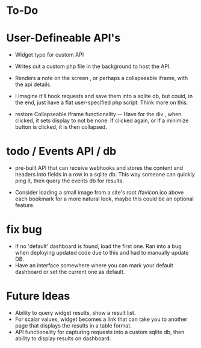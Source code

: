 # To-Do

# User-Defineable API's
- Widget type for custom API
- Writes out a custom php file in the background to host the API. 
- Renders a note on the screen , or perhaps a collapseable iframe, with the api details.
- I imagine it'll hook requests and save them into a sqlite db, but could, in the end, just have a flat user-specified php script. Think more on this.

- restore Collapseable iframe functionality
-- Have <a> for the div , when clicked, it sets display to not be none. If clicked again, or if a minimize button is clicked, it is then collapsed. 

# todo / Events API / db

- pre-built API that can receive webhooks and stores the content and headers into fields in a row in a sqlite db. This way someone can quickly ping it, then query the events db for results. 

- Consider loading a small image from a site's root /favicon.ico above each bookmark for a more natural look, maybe this could be an optional feature.

# fix bug

- If no 'default' dashboard is found, load the first one. Ran into a bug when deploying updated code due to this and had to manually update DB.
- Have an interface somewhere where you can mark your default dashboard or set the current one as default. 

# Future Ideas

- Ability to query widget results, show a result list. 
- For scalar values, widget becomes a link that can take you to another page that displays the results in a table format. 
- API functionality for capturing requests into a custom sqlite db, then ability to display results on dashboard. 
